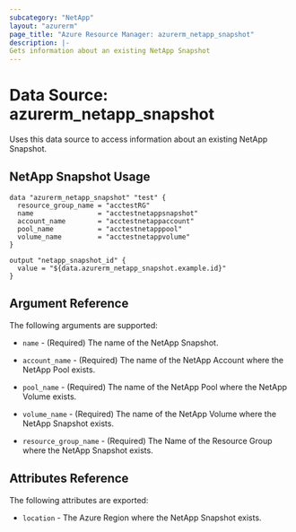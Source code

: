 ```yaml
---
subcategory: "NetApp"
layout: "azurerm"
page_title: "Azure Resource Manager: azurerm_netapp_snapshot"
description: |-
Gets information about an existing NetApp Snapshot
---
```


# Data Source: azurerm_netapp_snapshot

Uses this data source to access information about an existing NetApp Snapshot.

## NetApp Snapshot Usage

```hcl
data "azurerm_netapp_snapshot" "test" {
  resource_group_name = "acctestRG"
  name                = "acctestnetappsnapshot"
  account_name        = "acctestnetappaccount"
  pool_name           = "acctestnetapppool"
  volume_name         = "acctestnetappvolume"
}

output "netapp_snapshot_id" {
  value = "${data.azurerm_netapp_snapshot.example.id}"
}
```

## Argument Reference

The following arguments are supported:

* `name` - (Required) The name of the NetApp Snapshot.

* `account_name` - (Required) The name of the NetApp Account where the NetApp Pool exists.

* `pool_name` - (Required) The name of the NetApp Pool where the NetApp Volume exists.

* `volume_name` - (Required) The name of the NetApp Volume where the NetApp Snapshot exists.

* `resource_group_name` - (Required) The Name of the Resource Group where the NetApp Snapshot exists.

## Attributes Reference

The following attributes are exported:

* `location` - The Azure Region where the NetApp Snapshot exists.
